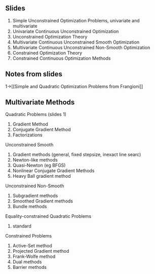 ## Slides
1. Simple Unconstrained Optimization Problems, univariate and multivariate
2. Univariate Continuous Unconstrained Optimization
3. Unconstrained Optimization Theory
4. Multivariate Continuous Unconstrained Smooth Optimization
5. Multivariate Continuous Unconstrained Non-Smooth Optimization
6. Constrained Optimization Theory
7. Constrained Continuous Optimization Methods

## Notes from slides
1->[[Simple and Quadratic Optimization Problems from Frangioni]]

## Multivariate Methods

Quadratic Problems (slides 1)
1. Gradient Method
2. Conjugate Gradient Method
3. Factorizations

Unconstrained Smooth
1. Gradient methods (general, fixed stepsize, inexact line searc)
2. Newton-like methods
3. Quasi-Newton (eg BFGS)
4. Nonlinear Conjugate Gradient Methods
5. Heavy Ball gradient method

Unconstrained Non-Smooth
1. Subgradient methods
2. Smoothed Gradient methods
3. Bundle methods

Equality-constrained Quadratic Problems
1. standard

Constrained Problems
1. Active-Set method
2. Projected Gradient method
3. Frank-Wolfe method
4. Dual methods
5. Barrier methods



